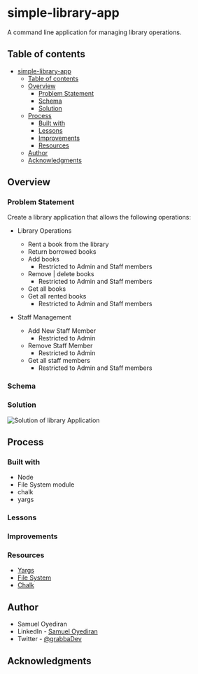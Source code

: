 # simple-library-app

A command line application for managing library operations.

## Table of contents

- [simple-library-app](#simple-library-app)
  - [Table of contents](#table-of-contents)
  - [Overview](#overview)
    - [Problem Statement](#problem-statement)
    - [Schema](#schema)
    - [Solution](#solution)
  - [Process](#process)
    - [Built with](#built-with)
    - [Lessons](#lessons)
    - [Improvements](#improvements)
    - [Resources](#resources)
  - [Author](#author)
  - [Acknowledgments](#acknowledgments)

## Overview

### Problem Statement

Create a library application that allows the following operations:

- Library Operations
  - Rent a book from the library
  - Return borrowed books
  - Add books
    - Restricted to Admin and Staff members
  - Remove | delete books
    - Restricted to Admin and Staff members
  - Get all books
  - Get all rented books
    - Restricted to Admin and Staff members
  
- Staff Management
  - Add New Staff Member
    - Restricted to Admin
  - Remove Staff Member
    - Restricted to Admin
  - Get all staff members
    - Restricted to Admin and Staff members


### Schema



### Solution

![Solution of library Application]()

## Process

### Built with

- Node
- File System module
- chalk
- yargs
  
### Lessons


### Improvements

### Resources

- [Yargs](https://www.npmjs.com/package/yargs)
- [File System](https://nodejs.org/dist/latest-v16.x/docs/api/fs.html#fsappendfilesyncpath-data-options)
- [Chalk](https://www.npmjs.com/package/chalk)
  
## Author

- Samuel Oyediran
- LinkedIn - [Samuel Oyediran](https://www.linkedin.com/in/samuel-oyediran-823450181/)
- Twitter - [@grabbaDev](https://twitter.com/grabbaDev)


## Acknowledgments